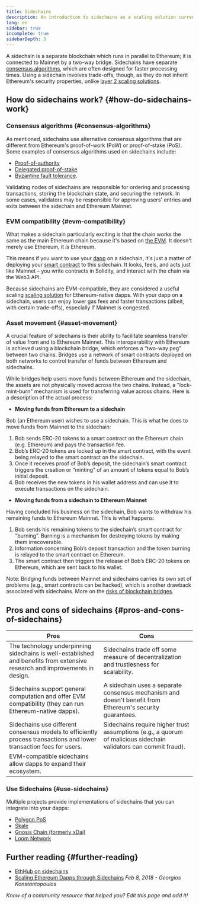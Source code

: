 ```yaml
---
title: Sidechains
description: An introduction to sidechains as a scaling solution currently utilized by the Ethereum community.
lang: en
sidebar: true
incomplete: true
sidebarDepth: 3
---
```


A sidechain is a separate blockchain which runs in parallel to Ethereum; it is connected to Mainnet by a two-way bridge. Sidechains have separate [consensus algorithms](/developers/docs/consensus-mechanisms/), which are often designed for faster processing times. Using a sidechain involves trade-offs, though, as they do not inherit Ethereum's security properties, unlike [layer 2 scaling solutions](/layer-2/). 

## How do sidechains work? {#how-do-sidechains-work}

### Consensus algorithms {#consensus-algorithms}

As mentioned, sidechains use alternative consensus algorithms that are different from Ethereum's proof-of-work (PoW) or proof-of-stake (PoS). Some examples of consensus algorithms used on sidechains include:

- [Proof-of-authority](https://wikipedia.org/wiki/Proof_of_authority)
- [Delegated proof-of-stake](https://en.bitcoinwiki.org/wiki/DPoS)
- [Byzantine fault tolerance](https://decrypt.co/resources/byzantine-fault-tolerance-what-is-it-explained). 

Validating nodes of sidechains are responsible for ordering and processing transactions, storing the blockchain state, and securing the network. In some cases, validators may be responsible for approving users' entries and exits between the sidechain and Ethereum Mainnet. 

### EVM compatibility {#evm-compatibility}

What makes a sidechain particularly exciting is that the chain works the same as the main Ethereum chain because it's based on [the EVM](/developers/docs/evm/). It doesn't merely use Ethereum, it _is_ Ethereum. 

This means if you want to use your [dapp](/developers/docs/dapps/) on a sidechain, it's just a matter of deploying your [smart contract](/developers/docs/smart-contracts/) to this sidechain. It looks, feels, and acts just like Mainnet – you write contracts in Solidity, and interact with the chain via the Web3 API.

Because sidechains are EVM-compatible, they are considered a useful scaling [scaling solution](/developers/docs/scaling/) for Ethereum-native dapps. With your dapp on a sidechain, users can enjoy lower gas fees and faster transactions (albeit, with certain trade-offs), especially if Mainnet is congested. 

### Asset movement {#asset-movement}

A crucial feature of sidechains is their ability to facilitate seamless transfer of value from and to Ethereum Mainnet. This interoperability with Ethereum is achieved using a blockchain bridge, which enforces a “two-way peg” between two chains. Bridges use a network of smart contracts deployed on both networks to control transfer of funds between Ethereum and sidechains. 

While bridges help users move funds between Ethereum and the sidechain, the assets are not physically moved across the two chains. Instead, a "lock-mint-burn" mechanism is used for transferring value across chains. Here is a description of the actual process:

- **Moving funds from Ethereum to a sidechain**

Bob (an Ethereum user) wishes to use a sidechain. This is what he does to move funds from Mainnet to the sidechain:
 
1. Bob sends ERC-20 tokens to a smart contract on the Ethereum chain (e.g. Ethereum) and pays the transaction fee. 
2. Bob’s ERC-20 tokens are locked up in the smart contract, with the event being relayed to the smart contract on the sidechain.
3. Once it receives proof of Bob’s deposit, the sidechain’s smart contract triggers the creation or “minting” of an amount of tokens equal to Bob’s initial deposit. 
4. Bob receives the new tokens in his wallet address and can use it to execute transactions on the sidechain. 

- **Moving funds from a sidechain to Ethereum Mainnet**

Having concluded his business on the sidechain, Bob wants to withdraw his remaining funds to Ethereum Mainnet. This is what happens:

1. Bob sends his remaining tokens to the sidechain’s smart contract for “burning”. Burning is a mechanism for destroying tokens by making them irrecoverable. 
2. Information concerning Bob’s deposit transaction and the token burning is relayed to the smart contract on Ethereum. 
3. The smart contract then triggers the release of Bob’s ERC-20 tokens on Ethereum, which are sent back to his wallet.

Note: Bridging funds between Mainnet and sidechains carries its own set of problems (e.g., smart contracts can be hacked), which is another drawback associated with sidechains. More on the [risks of blockchain bridges](/bridges/#bridge-risk). 

## Pros and cons of sidechains {#pros-and-cons-of-sidechains}

| Pros                                             | Cons                                                                                           |
| ------------------------------------------------ | ---------------------------------------------------------------------------------------------- |
| The technology underpinning sidechains is well-established and benefits from extensive research and improvements in design. | Sidechains trade off some measure of decentralization and trustlesness for scalability.  |
| Sidechains support general computation and offer EVM compatibility (they can run Ethereum-native dapps). | A sidechain uses a separate consensus mechanism and doesn't benefit from Ethereum's security guarantees.   |
| Sidechains use different consensus models to efficiently process transactions and lower transaction fees for users.  | Sidechains require higher trust assumptions (e.g., a quorum of malicious sidechain validators can commit fraud).|                                                                    
| EVM-compatible sidechains allow dapps to expand their ecosystem.  |                                                                                |

### Use Sidechains {#use-sidechains}

Multiple projects provide implementations of sidechains that you can integrate into your dapps:

- [Polygon PoS](https://polygon.technology/solutions/polygon-pos)
- [Skale](https://skale.network/)
- [Gnosis Chain (formerly xDai)](https://www.gnosischain.com/)
- [Loom Network](https://loomx.io/)

## Further reading {#further-reading}

- [EthHub on sidechains](https://docs.ethhub.io/ethereum-roadmap/layer-2-scaling/sidechains/)
- [Scaling Ethereum Dapps through Sidechains](https://medium.com/loom-network/dappchains-scaling-ethereum-dapps-through-sidechains-f99e51fff447) _Feb 8, 2018 - Georgios Konstantopoulos_

_Know of a community resource that helped you? Edit this page and add it!_
